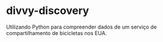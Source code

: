 # divvy-discovery
Utilizando Python para compreender dados de um serviço de compartilhamento de bicicletas nos EUA.
